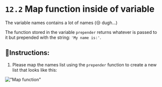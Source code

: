 # `12.2` Map function inside of variable

The variable names contains a lot of names (:unamused: dugh...)

The function stored in the variable `prepender` returns whatever is passed to it but prepended with the string: `'My name is:'`.

## 📝Instructions:

1. Please map the names list  using the `prepender` function
to create a new list that looks like this:

!["Map function"](https://storage.googleapis.com/replit/images/1525912878195_89876a082d32ee32bb7a1ab5834dbca0.pn)

